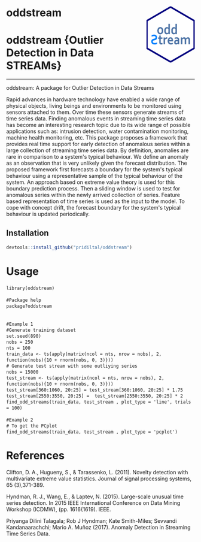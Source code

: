 oddstream <img src="logo.png" align="right" height="150" />
============================================

# oddstream {Outlier Detection in Data STREAMs}
---------------------------------------------------
oddstream: A package for Outlier Detection in Data Streams

Rapid advances in hardware technology have enabled a wide range of physical objects, living beings and 
environments to be monitored using sensors attached to them. Over time these sensors generate streams 
of time series data. Finding anomalous events in streaming time series data has become an interesting 
research topic due to its wide range of possible applications such as: intrusion detection, water 
contamination monitoring, machine health monitoring, etc. This package proposes a framework that provides
real time support for early detection of anomalous series within a large collection of streaming time 
series data. By definition, anomalies are rare in comparison to a system's typical behaviour. We define
an anomaly as an observation that is very unlikely given the forecast distribution. The proposed framework
first forecasts a boundary for the system's typical behaviour using a representative sample of the typical
behaviour of the system. An approach based on extreme value theory is used for this boundary prediction
process. Then a sliding window is used to test for anomalous series within the newly arrived collection 
of series. Feature based representation of time series is used as the input to the model. To cope with 
concept drift, the forecast boundary for the system's typical behaviour is updated periodically. 

Installation
------------

``` r
devtools::install_github("pridiltal/oddstream")
```

Usage
============
````
library(oddstream)

#Package help
package?oddstream


#Example 1
#Generate training dataset
set.seed(890)
nobs = 250
nts = 100
train_data <- ts(apply(matrix(ncol = nts, nrow = nobs), 2, function(nobs){10 + rnorm(nobs, 0, 3)}))
# Generate test stream with some outliying series
nobs = 15000
test_stream <- ts(apply(matrix(ncol = nts, nrow = nobs), 2, function(nobs){10 + rnorm(nobs, 0, 3)}))
test_stream[360:1060, 20:25] = test_stream[360:1060, 20:25] * 1.75
test_stream[2550:3550, 20:25] =  test_stream[2550:3550, 20:25] * 2
find_odd_streams(train_data, test_stream , plot_type = 'line', trials = 100)

#Example 2
# To get the PCplot
find_odd_streams(train_data, test_stream , plot_type = 'pcplot')

````


References
===========

Clifton, D. A., Hugueny, S., & Tarassenko, L. (2011). Novelty detection with multivariate extreme value statistics. Journal of signal processing systems, 65 (3),371-389.

Hyndman, R. J., Wang, E., & Laptev, N. (2015). Large-scale unusual time series
detection. In 2015 IEEE International Conference on Data Mining Workshop
(ICDMW), (pp. 1616{1619). IEEE.

Priyanga Dilini Talagala; Rob J Hyndman; Kate Smith-Miles; Sevvandi Kandanaarachchi; Mario A. Muñoz (2017). Anomaly Detection in Streaming Time Series Data. 


